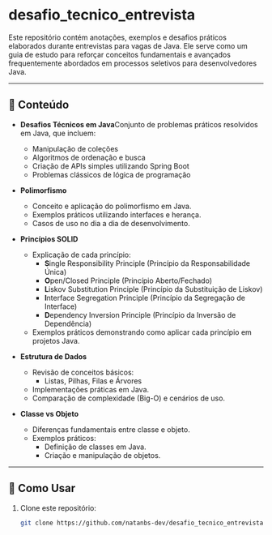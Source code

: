 # desafio_tecnico_entrevista

Este repositório contém anotações, exemplos e desafios práticos elaborados durante entrevistas para vagas de Java. Ele serve como um guia de estudo para reforçar conceitos fundamentais e avançados frequentemente abordados em processos seletivos para desenvolvedores Java.

---

## 📌 Conteúdo

- **Desafios Técnicos em Java**Conjunto de problemas práticos resolvidos em Java, que incluem:

  - Manipulação de coleções
  - Algoritmos de ordenação e busca
  - Criação de APIs simples utilizando Spring Boot
  - Problemas clássicos de lógica de programação
- **Polimorfismo**

  - Conceito e aplicação do polimorfismo em Java.
  - Exemplos práticos utilizando interfaces e herança.
  - Casos de uso no dia a dia de desenvolvimento.
- **Princípios SOLID**

  - Explicação de cada princípio:
    - **S**ingle Responsibility Principle (Princípio da Responsabilidade Única)
    - **O**pen/Closed Principle (Princípio Aberto/Fechado)
    - **L**iskov Substitution Principle (Princípio da Substituição de Liskov)
    - **I**nterface Segregation Principle (Princípio da Segregação de Interface)
    - **D**ependency Inversion Principle (Princípio da Inversão de Dependência)
  - Exemplos práticos demonstrando como aplicar cada princípio em projetos Java.
- **Estrutura de Dados**

  - Revisão de conceitos básicos:
    - Listas, Pilhas, Filas e Árvores
  - Implementações práticas em Java.
  - Comparação de complexidade (Big-O) e cenários de uso.
- **Classe vs Objeto**

  - Diferenças fundamentais entre classe e objeto.
  - Exemplos práticos:
    - Definição de classes em Java.
    - Criação e manipulação de objetos.

---

## 🚀 Como Usar

1. Clone este repositório:

   ```bash
   git clone https://github.com/natanbs-dev/desafio_tecnico_entrevista.git
   ```
